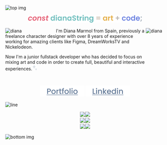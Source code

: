 
![top img](https://i.ibb.co/hM03C76/top-github1.png)
  
<p align="center">
  <img src="./titleCode-dianaString.svg" alt="const dianaString = art + code;" width="360"/>
</p>

<img align="right" alt="diana" width="60" height="180" src="https://i.ibb.co/Y3Z9sZX/space.png"><img align="left" alt="diana" width="160" src="https://i.ibb.co/CPR4zzr/small-avatar1.png">
<p align="left"> I'm Diana Marmol from Spain, previously a freelance character designer with over 8 years of experience working for amazing clients like Figma, DreamWorksTV and Nickelodeon.
  
Now I'm a junior fullstack developer who has decided to focus on mixing art and code in order to create full, beautiful and interactive experiences.<img src="./Sparkles.svg" alt="Portfolio" width="16" height="18"/></p>

<br>  

<p align="center">
   <a href="https://github.com/dianaString"><img src="./Portfolio.svg" alt="Portfolio" width="140"/></a>
   <a href="https://es.linkedin.com/in/dianammarmol"><img src="./Linkedin.svg" alt="linkedin" width="140"/></a>
</p>

![line](https://i.ibb.co/Qj80Ngg/line.png)
<br>  


<p align="center">
  <a href="https://skillicons.dev">
    <img src="https://i.ibb.co/qNswKFp/frontTag.png" /><img src="https://skillicons.dev/icons?i=react,vite,js,html,css,sass" /></br>
    <img src="https://i.ibb.co/5FmM28w/backTag.png" /><img src="https://skillicons.dev/icons?i=nodejs,express,mysql,mongodb,jest,postman" /></br>
    <img src="https://i.ibb.co/0K9Mf8M/miscTag.png" /><img src="https://skillicons.dev/icons?i=ps,ai,figma,blender,wordpress," />  
  </a>
</p>

![bottom img](https://i.ibb.co/9ZKM6Z5/bottom-github1.png)
